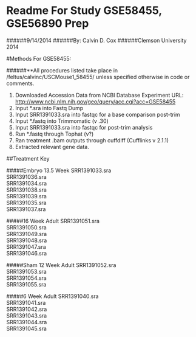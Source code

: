 
# Readme For Study GSE58455, GSE56890 Prep
######9/14/2014
######By: Calvin D. Cox
######Clemson University 2014

#Methods For GSE58455: 

######**All procedures listed take place in /feltus/calvinc/USCMouse1_58455/ unless specified otherwise in code or comments.
1. Downloaded Accession Data from NCBI Database
  Experiment URL: http://www.ncbi.nlm.nih.gov/geo/query/acc.cgi?acc=GSE58455
2. Input *.sra into Fastq Dump
3. Input SRR1391033.sra into fastqc for a base comparison post-trim
4. Input *.fastq into Trimmomatic (v .30)
5. Input SRR1391033.sra into fastqc for post-trim analysis
6. Run *.fastq through Tophat (v?)
7. Ran treatment .bam outputs through cuffdiff (Cufflinks v 2.1.1)
8. Extracted relevant gene data.



##Treatment Key

#####Embryo 13.5 Week
SRR1391033.sra  
SRR1391036.sra  
SRR1391034.sra  
SRR1391038.sra  
SRR1391039.sra  
SRR1391035.sra  
SRR1391037.sra  

#####16 Week Adult
SRR1391051.sra  
SRR1391050.sra  
SRR1391049.sra  
SRR1391048.sra  
SRR1391047.sra  
SRR1391046.sra  

#####Sham 12 Week Adult
SRR1391052.sra  
SRR1391053.sra  
SRR1391054.sra  
SRR1391055.sra  

#####6 Week Adult
SRR1391040.sra  
SRR1391041.sra  
SRR1391042.sra  
SRR1391043.sra  
SRR1391044.sra  
SRR1391045.sra  
